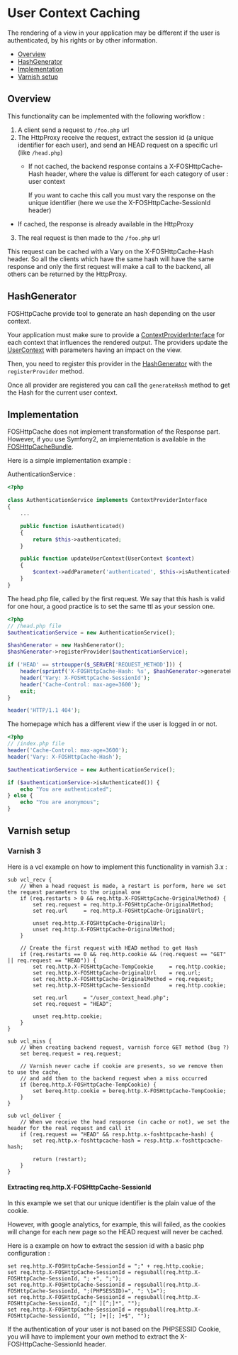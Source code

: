 # User Context Caching

The rendering of a view in your application may be different
if the user is authenticated, by his rights or by other information.

* [Overview](#overview)
* [HashGenerator](#hashgenerator)
* [Implementation](#implementation)
* [Varnish setup](#varnishsetup)

## Overview

This functionality can be implemented with the following workflow :

1. A client send a request to `/foo.php` url
2. The HttpProxy receive the request, extract the session id (a unique identifier for each user), and send an HEAD request on a specific url (like `/head.php`)
    * If not cached, the backend response contains a X-FOSHttpCache-Hash header, where the value is different for each category of user : user context

      If you want to cache this call you must vary the response on the unique identifier (here we use the X-FOSHttpCache-SessionId header)
  * If cached, the response is already available in the HttpProxy
3. The real request is then made to the `/foo.php` url

  This request can be cached with a Vary on the X-FOSHttpCache-Hash header. So all the clients which have the same hash will have the same response and only the first request will make a call to the backend, all others can be returned by the HttpProxy.

## HashGenerator

FOSHttpCache provide tool to generate an hash depending on the user context.

Your application must make sure to provide a [ContextProviderInterface](../src/UserContext/ContextProviderInterface.php)
for each context that influences the rendered output. The providers update the [UserContext](../src/UserContext/UserContext.php)
with parameters having an impact on the view.

Then, you need to register this provider in the [HashGenerator](../src/UserContext/HashGenerator.php)
with the `registerProvider` method.

Once all provider are registered you can call the `generateHash` method to get the Hash for the current user context.

## Implementation

FOSHttpCache does not implement transformation of the Response part. However, if you use
 Symfony2, an implementation is available in the [FOSHttpCacheBundle](https://github.com/FriendsOfSymfony/FOSHttpCacheBundle).

Here is a simple implementation example :

AuthenticationService : 

```php
<?php

class AuthenticationService implements ContextProviderInterface
{
    ...

    public function isAuthenticated()
    {
        return $this->authenticated;
    }

    public function updateUserContext(UserContext $context)
    {
        $context->addParameter('authenticated', $this->isAuthenticated());
    }
}

```

The head.php file, called by the first request. We say that this hash is valid for one hour, a good practice is to set the same ttl as your session one.

```php
<?php
// /head.php file
$authenticationService = new AuthenticationService();

$hashGenerator = new HashGenerator();
$hashGenerator->registerProvider($authenticationService);

if ('HEAD' == strtoupper($_SERVER['REQUEST_METHOD'])) {
    header(sprintf('X-FOSHttpCache-Hash: %s', $hashGenerator->generateHash()));
    header('Vary: X-FOSHttpCache-SessionId');
    header('Cache-Control: max-age=3600');
    exit;
}

header('HTTP/1.1 404');
```

The homepage which has a different view if the user is logged in or not.

```php
<?php
// /index.php file
header('Cache-Control: max-age=3600');
header('Vary: X-FOSHttpCache-Hash');

$authenticationService = new AuthenticationService();

if ($authenticationService->isAuthenticated()) {
    echo "You are authenticated";
} else {
    echo "You are anonymous";
}

```

## Varnish setup

### Varnish 3

Here is a vcl example on how to implement this functionality in varnish 3.x :

```
sub vcl_recv {
    // When a head request is made, a restart is perform, here we set the request parameters to the original one
    if (req.restarts > 0 && req.http.X-FOSHttpCache-OriginalMethod) {
        set req.request = req.http.X-FOSHttpCache-OriginalMethod;
        set req.url     = req.http.X-FOSHttpCache-OriginalUrl;

        unset req.http.X-FOSHttpCache-OriginalUrl;
        unset req.http.X-FOSHttpCache-OriginalMethod;
    }

    // Create the first request with HEAD method to get Hash
    if (req.restarts == 0 && req.http.cookie && (req.request == "GET" || req.request == "HEAD")) {
        set req.http.X-FOSHttpCache-TempCookie     = req.http.cookie;
        set req.http.X-FOSHttpCache-OriginalUrl    = req.url;
        set req.http.X-FOSHttpCache-OriginalMethod = req.request;
        set req.http.X-FOSHttpCache-SessionId      = req.http.cookie;

        set req.url     = "/user_context_head.php";
        set req.request = "HEAD";

        unset req.http.cookie;
    }
}

sub vcl_miss {
    // When creating backend request, varnish force GET method (bug ?)
    set bereq.request = req.request;

    // Varnish never cache if cookie are presents, so we remove then to use the cache,
    // and add them to the backend request when a miss occurred
    if (bereq.http.X-FOSHttpCache-TempCookie) {
        set bereq.http.cookie = bereq.http.X-FOSHttpCache-TempCookie;
    }
}

sub vcl_deliver {
    // When we receive the head response (in cache or not), we set the header for the real request and call it
    if (req.request == "HEAD" && resp.http.x-foshttpcache-hash) {
        set req.http.x-foshttpcache-hash = resp.http.x-foshttpcache-hash;

        return (restart);
    }
}
```

#### Extracting req.http.X-FOSHttpCache-SessionId

In this example we set that our unique identifier is the plain value of the cookie.

However, with google analytics, for example, this will failed, as the cookies will
change for each new page so the HEAD request will never be cached.

Here is a example on how to extract the session id with a basic php configuration :

```
set req.http.X-FOSHttpCache-SessionId = ";" + req.http.cookie;
set req.http.X-FOSHttpCache-SessionId = regsuball(req.http.X-FOSHttpCache-SessionId, "; +", ";");
set req.http.X-FOSHttpCache-SessionId = regsuball(req.http.X-FOSHttpCache-SessionId, ";(PHPSESSID)=", "; \1=");
set req.http.X-FOSHttpCache-SessionId = regsuball(req.http.X-FOSHttpCache-SessionId, ";[^ ][^;]*", "");
set req.http.X-FOSHttpCache-SessionId = regsuball(req.http.X-FOSHttpCache-SessionId, "^[; ]+|[; ]+$", "");
```

If the authentication of your user is not based on the PHPSESSID Cookie,
you will have to implement your own method to extract the
X-FOSHttpCache-SessionId header.

